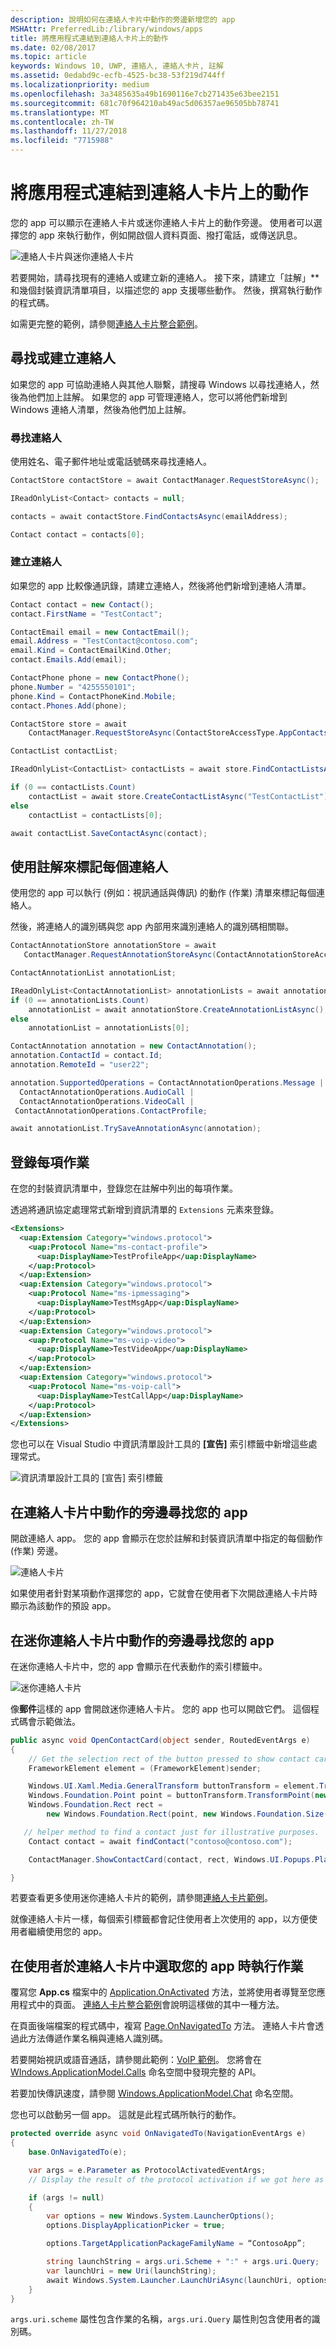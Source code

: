 ```yaml
---
description: 說明如何在連絡人卡片中動作的旁邊新增您的 app
MSHAttr: PreferredLib:/library/windows/apps
title: 將應用程式連結到連絡人卡片上的動作
ms.date: 02/08/2017
ms.topic: article
keywords: Windows 10, UWP, 連絡人, 連絡人卡片, 註解
ms.assetid: 0edabd9c-ecfb-4525-bc38-53f219d744ff
ms.localizationpriority: medium
ms.openlocfilehash: 3a3485635a49b1690116e7cb271435e63bee2151
ms.sourcegitcommit: 681c70f964210ab49ac5d06357ae96505bb78741
ms.translationtype: MT
ms.contentlocale: zh-TW
ms.lasthandoff: 11/27/2018
ms.locfileid: "7715988"
---
```

# <a name="connect-your-app-to-actions-on-a-contact-card"></a>將應用程式連結到連絡人卡片上的動作

您的 app 可以顯示在連絡人卡片或迷你連絡人卡片上的動作旁邊。 使用者可以選擇您的 app 來執行動作，例如開啟個人資料頁面、撥打電話，或傳送訊息。

![連絡人卡片與迷你連絡人卡片](images/all-contact-cards.png)

若要開始，請尋找現有的連絡人或建立新的連絡人。 接下來，請建立「註解」** 和幾個封裝資訊清單項目，以描述您的 app 支援哪些動作。 然後，撰寫執行動作的程式碼。

如需更完整的範例，請參閱[連絡人卡片整合範例](https://github.com/Microsoft/Windows-universal-samples/tree/master/Samples/ContactCardIntegration)。

## <a name="find-or-create-a-contact"></a>尋找或建立連絡人

如果您的 app 可協助連絡人與其他人聯繫，請搜尋 Windows 以尋找連絡人，然後為他們加上註解。 如果您的 app 可管理連絡人，您可以將他們新增到 Windows 連絡人清單，然後為他們加上註解。

### <a name="find-a-contact"></a>尋找連絡人

使用姓名、電子郵件地址或電話號碼來尋找連絡人。

```cs
ContactStore contactStore = await ContactManager.RequestStoreAsync();

IReadOnlyList<Contact> contacts = null;

contacts = await contactStore.FindContactsAsync(emailAddress);

Contact contact = contacts[0];
```

### <a name="create-a-contact"></a>建立連絡人

如果您的 app 比較像通訊錄，請建立連絡人，然後將他們新增到連絡人清單。

```cs
Contact contact = new Contact();
contact.FirstName = "TestContact";

ContactEmail email = new ContactEmail();
email.Address = "TestContact@contoso.com";
email.Kind = ContactEmailKind.Other;
contact.Emails.Add(email);

ContactPhone phone = new ContactPhone();
phone.Number = "4255550101";
phone.Kind = ContactPhoneKind.Mobile;
contact.Phones.Add(phone);

ContactStore store = await
    ContactManager.RequestStoreAsync(ContactStoreAccessType.AppContactsReadWrite);

ContactList contactList;

IReadOnlyList<ContactList> contactLists = await store.FindContactListsAsync();

if (0 == contactLists.Count)
    contactList = await store.CreateContactListAsync("TestContactList");
else
    contactList = contactLists[0];

await contactList.SaveContactAsync(contact);

```

## <a name="tag-each-contact-with-an-annotation"></a>使用註解來標記每個連絡人

使用您的 app 可以執行 (例如：視訊通話與傳訊) 的動作 (作業) 清單來標記每個連絡人。

然後，將連絡人的識別碼與您 app 內部用來識別連絡人的識別碼相關聯。

```cs
ContactAnnotationStore annotationStore = await
   ContactManager.RequestAnnotationStoreAsync(ContactAnnotationStoreAccessType.AppAnnotationsReadWrite);

ContactAnnotationList annotationList;

IReadOnlyList<ContactAnnotationList> annotationLists = await annotationStore.FindAnnotationListsAsync();
if (0 == annotationLists.Count)
    annotationList = await annotationStore.CreateAnnotationListAsync();
else
    annotationList = annotationLists[0];

ContactAnnotation annotation = new ContactAnnotation();
annotation.ContactId = contact.Id;
annotation.RemoteId = "user22";

annotation.SupportedOperations = ContactAnnotationOperations.Message |
  ContactAnnotationOperations.AudioCall |
  ContactAnnotationOperations.VideoCall |
 ContactAnnotationOperations.ContactProfile;

await annotationList.TrySaveAnnotationAsync(annotation);
```

## <a name="register-for-each-operation"></a>登錄每項作業

在您的封裝資訊清單中，登錄您在註解中列出的每項作業。

透過將通訊協定處理常式新增到資訊清單的 ``Extensions`` 元素來登錄。

```xml
<Extensions>
  <uap:Extension Category="windows.protocol">
    <uap:Protocol Name="ms-contact-profile">
      <uap:DisplayName>TestProfileApp</uap:DisplayName>
    </uap:Protocol>
  </uap:Extension>
  <uap:Extension Category="windows.protocol">
    <uap:Protocol Name="ms-ipmessaging">
      <uap:DisplayName>TestMsgApp</uap:DisplayName>
    </uap:Protocol>
  </uap:Extension>
  <uap:Extension Category="windows.protocol">
    <uap:Protocol Name="ms-voip-video">
      <uap:DisplayName>TestVideoApp</uap:DisplayName>
    </uap:Protocol>
  </uap:Extension>
  <uap:Extension Category="windows.protocol">
    <uap:Protocol Name="ms-voip-call">
      <uap:DisplayName>TestCallApp</uap:DisplayName>
    </uap:Protocol>
  </uap:Extension>
</Extensions>
```
您也可以在 Visual Studio 中資訊清單設計工具的 **\[宣告\]** 索引標籤中新增這些處理常式。

![資訊清單設計工具的 [宣告] 索引標籤](images/manifest-designer-protocols.png)

## <a name="find-your-app-next-to-actions-in-a-contact-card"></a>在連絡人卡片中動作的旁邊尋找您的 app

開啟連絡人 app。 您的 app 會顯示在您於註解和封裝資訊清單中指定的每個動作 (作業) 旁邊。

![連絡人卡片](images/a-contact-card.png)

如果使用者針對某項動作選擇您的 app，它就會在使用者下次開啟連絡人卡片時顯示為該動作的預設 app。

## <a name="find-your-app-next-to-actions-in-a-mini-contact-card"></a>在迷你連絡人卡片中動作的旁邊尋找您的 app

在迷你連絡人卡片中，您的 app 會顯示在代表動作的索引標籤中。

![迷你連絡人卡片](images/mini-contact-card.png)

像**郵件**這樣的 app 會開啟迷你連絡人卡片。 您的 app 也可以開啟它們。 這個程式碼會示範做法。

```cs
public async void OpenContactCard(object sender, RoutedEventArgs e)
{
    // Get the selection rect of the button pressed to show contact card.
    FrameworkElement element = (FrameworkElement)sender;

    Windows.UI.Xaml.Media.GeneralTransform buttonTransform = element.TransformToVisual(null);
    Windows.Foundation.Point point = buttonTransform.TransformPoint(new Windows.Foundation.Point());
    Windows.Foundation.Rect rect =
        new Windows.Foundation.Rect(point, new Windows.Foundation.Size(element.ActualWidth, element.ActualHeight));

   // helper method to find a contact just for illustrative purposes.
    Contact contact = await findContact("contoso@contoso.com");

    ContactManager.ShowContactCard(contact, rect, Windows.UI.Popups.Placement.Default);

}
```

若要查看更多使用迷你連絡人卡片的範例，請參閱[連絡人卡片範例](https://github.com/Microsoft/Windows-universal-samples/tree/master/Samples/ContactCards)。

就像連絡人卡片一樣，每個索引標籤都會記住使用者上次使用的 app，以方便使用者繼續使用您的 app。

## <a name="perform-operations-when-users-select-your-app-in-a-contact-card"></a>在使用者於連絡人卡片中選取您的 app 時執行作業

覆寫您 **App.cs** 檔案中的 [Application.OnActivated](https://msdn.microsoft.com/library/windows/apps/br242330) 方法，並將使用者導覽至您應用程式中的頁面。 [連絡人卡片整合範例](https://github.com/Microsoft/Windows-universal-samples/tree/master/Samples/ContactCardIntegration)會說明這樣做的其中一種方法。

在頁面後端檔案的程式碼中，複寫 [Page.OnNavigatedTo](https://msdn.microsoft.com/library/windows/apps/windows.ui.xaml.controls.page.onnavigatedto.aspx) 方法。 連絡人卡片會透過此方法傳遞作業名稱與連絡人識別碼。

若要開始視訊或語音通話，請參閱此範例：[VoIP 範例](https://github.com/Microsoft/Windows-universal-samples/tree/master/Samples/VoIP)。 您將會在 [WIndows.ApplicationModel.Calls](https://msdn.microsoft.com/library/windows/apps/windows.applicationmodel.calls.aspx) 命名空間中發現完整的 API。

若要加快傳訊速度，請參閱 [Windows.ApplicationModel.Chat](https://msdn.microsoft.com/library/windows/apps/windows.applicationmodel.chat.aspx) 命名空間。

您也可以啟動另一個 app。 這就是此程式碼所執行的動作。

```cs
protected override async void OnNavigatedTo(NavigationEventArgs e)
{
    base.OnNavigatedTo(e);

    var args = e.Parameter as ProtocolActivatedEventArgs;
    // Display the result of the protocol activation if we got here as a result of being activated for a protocol.

    if (args != null)
    {
        var options = new Windows.System.LauncherOptions();
        options.DisplayApplicationPicker = true;

        options.TargetApplicationPackageFamilyName = “ContosoApp”;

        string launchString = args.uri.Scheme + ":" + args.uri.Query;
        var launchUri = new Uri(launchString);
        await Windows.System.Launcher.LaunchUriAsync(launchUri, options);
    }
}
```

```args.uri.scheme``` 屬性包含作業的名稱，```args.uri.Query``` 屬性則包含使用者的識別碼。
